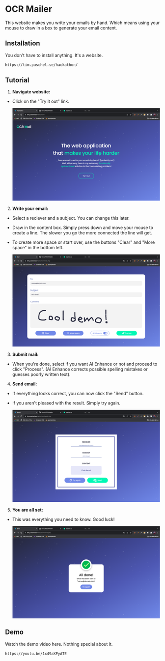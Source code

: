 # OCR Mailer

This website makes you write your emails by hand. Which means using your mouse to draw in a box to generate your email content.

## Installation

You don't have to install anything. It's a website.

```bash
https://tim.puschel.se/hackathon/
```
    
## Tutorial

1. **Navigate website:**
* Click on the "Try it out" link.

   ![Homepage Screenshot](screenshots/homepage-screenshot.png)
2. **Write your email:** 
   
* Select a reciever and a subject. You can change this later.
* Draw in the content box. Simply press down and move your mouse to create a line. The slower you go the more connected the line will get.
* To create more space or start over, use the buttons "Clear" and "More space" in the bottom left.

   ![Email Screenshot](screenshots/email-screenshot.png)

3. **Submit mail:**

* When you're done, select if you want AI Enhance or not and proceed to click "Process". (AI Enhance corrects possible spelling mistakes or guesses poorly written text).

4. **Send email:**

* If everything looks correct, you can now click the "Send" button.
* If you aren't pleased with the result. Simply try again.

   ![Processed Screenshot](screenshots/processed-screenshot.png)

5. **You are all set:**

* This was everything you need to know. Good luck!

   ![Send Screenshot](screenshots/send-screenshot.png)

## Demo

Watch the demo video here. Nothing special about it.

```bash
https://youtu.be/1x49aXPyATE
```
